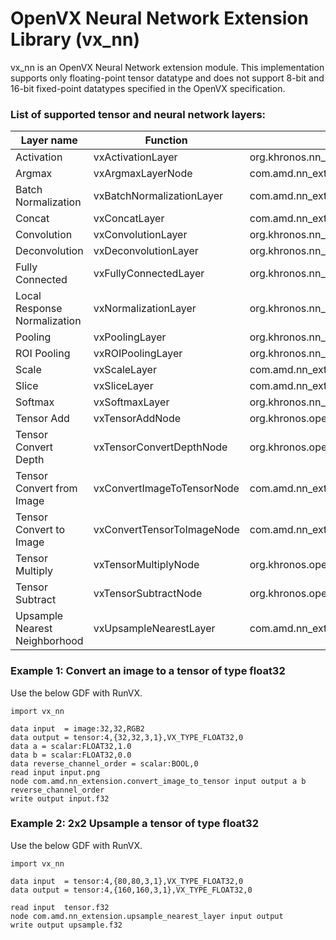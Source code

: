 # OpenVX Neural Network Extension Library (vx_nn)
vx_nn is an OpenVX Neural Network extension module. This implementation supports only floating-point tensor datatype and does not support 8-bit and 16-bit fixed-point datatypes specified in the OpenVX specification.

### List of supported tensor and neural network layers:
Layer name | Function|Kernel name
------|---------------|------------
Activation|vxActivationLayer|org.khronos.nn_extension.activation_layer
Argmax|vxArgmaxLayerNode|com.amd.nn_extension.argmax_layer
Batch Normalization|vxBatchNormalizationLayer|com.amd.nn_extension.batch_normalization_layer
Concat|vxConcatLayer|com.amd.nn_extension.concat_layer
Convolution|vxConvolutionLayer|org.khronos.nn_extension.convolution_layer
Deconvolution|vxDeconvolutionLayer|org.khronos.nn_extension.deconvolution_layer
Fully Connected|vxFullyConnectedLayer|org.khronos.nn_extension.fully_connected_layer
Local Response Normalization|vxNormalizationLayer|org.khronos.nn_extension.normalization_layer
Pooling|vxPoolingLayer|org.khronos.nn_extension.pooling_layer
ROI Pooling|vxROIPoolingLayer|org.khronos.nn_extension.roi_pooling_layer
Scale|vxScaleLayer|com.amd.nn_extension.scale_layer
Slice|vxSliceLayer|com.amd.nn_extension.slice_layer
Softmax|vxSoftmaxLayer|org.khronos.nn_extension.softmax_layer
Tensor Add|vxTensorAddNode|org.khronos.openvx.tensor_add
Tensor Convert Depth|vxTensorConvertDepthNode|org.khronos.openvx.tensor_convert_depth
Tensor Convert from Image|vxConvertImageToTensorNode|com.amd.nn_extension.convert_image_to_tensor
Tensor Convert to Image|vxConvertTensorToImageNode|com.amd.nn_extension.convert_tensor_to_image
Tensor Multiply|vxTensorMultiplyNode|org.khronos.openvx.tensor_multiply
Tensor Subtract|vxTensorSubtractNode|org.khronos.openvx.tensor_subtract
Upsample Nearest Neighborhood|vxUpsampleNearestLayer|com.amd.nn_extension.upsample_nearest_layer

### Example 1: Convert an image to a tensor of type float32
Use the below GDF with RunVX.
```
import vx_nn

data input  = image:32,32,RGB2
data output = tensor:4,{32,32,3,1},VX_TYPE_FLOAT32,0
data a = scalar:FLOAT32,1.0
data b = scalar:FLOAT32,0.0
data reverse_channel_order = scalar:BOOL,0
read input input.png
node com.amd.nn_extension.convert_image_to_tensor input output a b reverse_channel_order
write output input.f32
```

### Example 2: 2x2 Upsample a tensor of type float32
Use the below GDF with RunVX.
```
import vx_nn

data input  = tensor:4,{80,80,3,1},VX_TYPE_FLOAT32,0
data output = tensor:4,{160,160,3,1},VX_TYPE_FLOAT32,0

read input  tensor.f32
node com.amd.nn_extension.upsample_nearest_layer input output
write output upsample.f32
```
